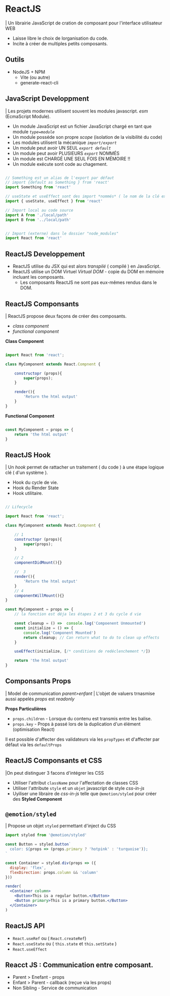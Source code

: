 # ReactJS

| Un librairie JavaScript de cration de composant pour l'interface utilisateur WEB

* Laisse libre le choix de lorganisation du code.
* Incite à créer de multiples petits composants.

## Outils

* NodeJS + NPM
    * Vite (ou autre)
    * generate-react-cli

## JavaScript Developpment

| Les projets modernes utilisent souvent les modules javascript. *esm* (EcmaScript Module).

* Un module JavaScript est un fichier JavaScript chargé en tant que module *`type=module`*
* Un module posséde son propre *scope* (isolation de la visibilité du code)
* Les modules utilisent la mécanique *`import/export`*
* Un module peut avoir UN SEUL *`export default`*
* Un module peut avoir PLUSIEURS *`export`* NOMMÉS
* Un module est CHARGÉ UNE SEUL FOIS EN MÉMOIRE !!
* Un module exécute sont code au chagement.

```js

// Something est un alias de l'export par défaut
// import {default as Something } from 'react'
import Something from 'react'

// useState et useEffect sont des import *nommés* ( le nom de la clé exporté est cité)
import { useState, useEffect } from 'react'

// Import local au code source
import A from './local/path'
import B from '../local/path'


// Import (externe) dans le dossier "node_modules"
import React from 'react'
```

## ReactJS Developpement

* ReactJS utilise du JSX qui est alors *transpilé* ( compilé ) en JavaScript.
* ReactJS utilise un DOM Virtuel *Virtual DOM* - copie du DOM en mémoire incluant les composants.
    * Les composants ReactJS ne sont pas eux-mêmes rendus dans le DOM.

## ReactJS Componsants

| ReactJS propose deux façons de créer des composants.

* *class component*
* *functional component*

**Class Component**

```jsx

import React from 'react';

class MyComponent extends React.Compnent {

    constructopr (props){
        super(props);
    }

    render(){
        'Return the html output'
    }
}
```


**Functional Component**

```jsx

const MyComponent = props => {
    return 'the html output'
}
```


## ReactJS Hook

| Un *hook* permet de rattacher  un traitement ( du code ) à une étape logique clé ( d'un système ).

* Hook du cycle de vie.
* Hook du Render State
* Hook utilitaire.


```jsx

// Lifecycle

import React from 'react';

class MyComponent extends React.Compnent {

    // 1
    constructopr (props){
        super(props);
    }

    // 2
    componentDidMount(){} 

    //  3
    render(){
        'Return the html output'
    }
    // 4
    componentWillMount(){} 
}

const MyComponent = props => {
    // la fonction est déja les étapes 2 et 3 du cycle d vie

    const cleanup = () =>  console.log('Compoenent Unmounted')
    const initialize = () => {
        console.log('Component Mounted')
        return cleanup; // Can return what to do to clean up effects
    }

    useEffect(initialize, [/* conditions de redéclenchement */])

    return 'the html output'
}
```

## Componsants Props 

| Model de communication *parent>enfant*
| L'objet de valuers trnasmise aussi appelés *props* est *readonly*

**Props Particulières**
* `props.children` - Lorsque du contenu est transmis entre les balise.
* `props.key`      - Props à passé lors de la duplication d'un élément (optimisation React)


Il est possible d'affecter des validateurs via les `propTypes` et d'affecter par défaut via les `defaultProps`

## ReactJS Componsants et CSS

|On peut distinguer 3 facons d'intégrer les CSS

* Utiliser l'attribut `className` pour l'affectation de classes CSS
* Utiliser l'attribute `style` et un `objet` javascript de style *css-in-js*
* Uyiliser une libraire de *css-in-js* telle que `@emotion/styled` pour créer des **Styled Component**


##  `@emotion/styled`

| Propose un objet `styled` permettant d'inject du CSS

```jsx
import styled from '@emotion/styled'

const Button = styled.button`
  color: ${props => (props.primary ? 'hotpink' : 'turquoise')};
`

const Container = styled.div(props => ({
  display: 'flex',
  flexDirection: props.column && 'column'
}))

render(
  <Container column>
    <Button>This is a regular button.</Button>
    <Button primary>This is a primary button.</Button>
  </Container>
)
```


## ReactJS API

* `React.useRef` ou ( `React.createRef`)
* `React.useState` ou ( `this.state` et `this.setState` )
* `React.useEffect`

## Reacct JS :  Communication entre composant.

* Parent > Enefant - props
* Enfant > Parent - callback (reçue via les props)
* Non Sibling - Service de communication